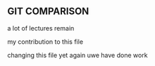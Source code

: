 ## GIT COMPARISON


a lot of lectures remain


my contribution to this file

changing this file yet again
uwe have done work 
